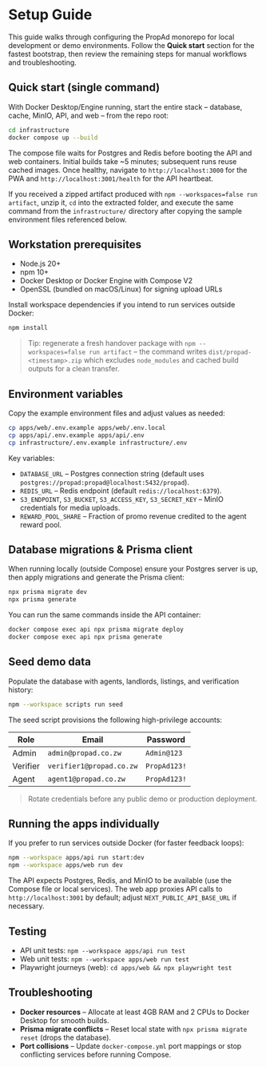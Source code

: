 # Setup Guide

This guide walks through configuring the PropAd monorepo for local development or demo environments. Follow the **Quick start** section for the fastest bootstrap, then review the remaining steps for manual workflows and troubleshooting.

## Quick start (single command)

With Docker Desktop/Engine running, start the entire stack – database, cache, MinIO, API, and web – from the repo root:

```bash
cd infrastructure
docker compose up --build
```

The compose file waits for Postgres and Redis before booting the API and web containers. Initial builds take ~5 minutes; subsequent runs reuse cached images. Once healthy, navigate to `http://localhost:3000` for the PWA and `http://localhost:3001/health` for the API heartbeat.

If you received a zipped artifact produced with `npm --workspaces=false run artifact`, unzip it, `cd` into the extracted folder, and execute the same command from the `infrastructure/` directory after copying the sample environment files referenced below.

## Workstation prerequisites

- Node.js 20+
- npm 10+
- Docker Desktop or Docker Engine with Compose V2
- OpenSSL (bundled on macOS/Linux) for signing upload URLs

Install workspace dependencies if you intend to run services outside Docker:

```bash
npm install
```

> Tip: regenerate a fresh handover package with `npm --workspaces=false run artifact` – the command writes `dist/propad-<timestamp>.zip` which excludes `node_modules` and cached build outputs for a clean transfer.

## Environment variables

Copy the example environment files and adjust values as needed:

```bash
cp apps/web/.env.example apps/web/.env.local
cp apps/api/.env.example apps/api/.env
cp infrastructure/.env.example infrastructure/.env
```

Key variables:

- `DATABASE_URL` – Postgres connection string (default uses `postgres://propad:propad@localhost:5432/propad`).
- `REDIS_URL` – Redis endpoint (default `redis://localhost:6379`).
- `S3_ENDPOINT`, `S3_BUCKET`, `S3_ACCESS_KEY`, `S3_SECRET_KEY` – MinIO credentials for media uploads.
- `REWARD_POOL_SHARE` – Fraction of promo revenue credited to the agent reward pool.

## Database migrations & Prisma client

When running locally (outside Compose) ensure your Postgres server is up, then apply migrations and generate the Prisma client:

```bash
npx prisma migrate dev
npx prisma generate
```

You can run the same commands inside the API container:

```bash
docker compose exec api npx prisma migrate deploy
docker compose exec api npx prisma generate
```

## Seed demo data

Populate the database with agents, landlords, listings, and verification history:

```bash
npm --workspace scripts run seed
```

The seed script provisions the following high-privilege accounts:

| Role | Email | Password |
| --- | --- | --- |
| Admin | `admin@propad.co.zw` | `Admin@123` |
| Verifier | `verifier1@propad.co.zw` | `PropAd123!` |
| Agent | `agent1@propad.co.zw` | `PropAd123!` |

> Rotate credentials before any public demo or production deployment.

## Running the apps individually

If you prefer to run services outside Docker (for faster feedback loops):

```bash
npm --workspace apps/api run start:dev
npm --workspace apps/web run dev
```

The API expects Postgres, Redis, and MinIO to be available (use the Compose file or local services). The web app proxies API calls to `http://localhost:3001` by default; adjust `NEXT_PUBLIC_API_BASE_URL` if necessary.

## Testing

- API unit tests: `npm --workspace apps/api run test`
- Web unit tests: `npm --workspace apps/web run test`
- Playwright journeys (web): `cd apps/web && npx playwright test`

## Troubleshooting

- **Docker resources** – Allocate at least 4GB RAM and 2 CPUs to Docker Desktop for smooth builds.
- **Prisma migrate conflicts** – Reset local state with `npx prisma migrate reset` (drops the database).
- **Port collisions** – Update `docker-compose.yml` port mappings or stop conflicting services before running Compose.
